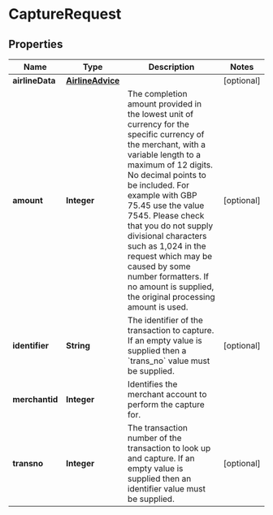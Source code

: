 

# CaptureRequest


## Properties

Name | Type | Description | Notes
------------ | ------------- | ------------- | -------------
**airlineData** | [**AirlineAdvice**](AirlineAdvice.md) |  |  [optional]
**amount** | **Integer** | The completion amount provided in the lowest unit of currency for the specific currency of the merchant, with a variable length to a maximum of 12 digits. No decimal points to be included. For example with GBP 75.45 use the value 7545. Please check that you do not supply divisional characters such as 1,024 in the request which may be caused by some number formatters.  If no amount is supplied, the original processing amount is used.  |  [optional]
**identifier** | **String** | The identifier of the transaction to capture. If an empty value is supplied then a &#x60;trans_no&#x60; value must be supplied. |  [optional]
**merchantid** | **Integer** | Identifies the merchant account to perform the capture for. | 
**transno** | **Integer** | The transaction number of the transaction to look up and capture. If an empty value is supplied then an identifier value must be supplied. |  [optional]



